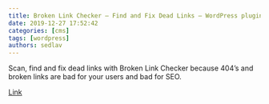 ```yaml
---
title: Broken Link Checker – Find and Fix Dead Links – WordPress plugin 
date: 2019-12-27 17:52:42
categories: [cms]
tags: [wordpress]
authors: sedlav
---
```


Scan, find and fix dead links with Broken Link Checker because 404’s and broken links are bad for your users and bad for SEO.

[Link](https://wordpress.org/plugins/broken-link-checker/)
